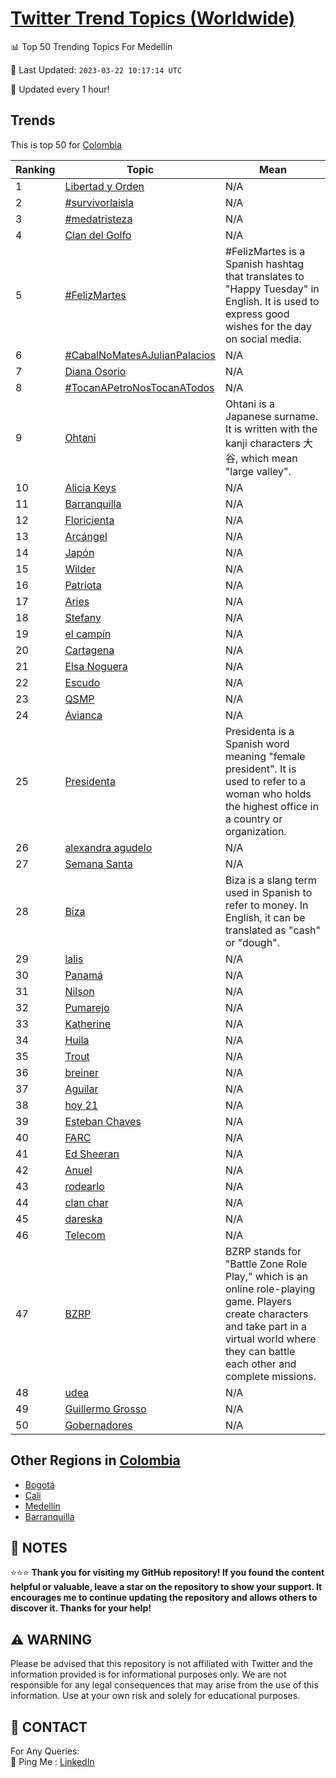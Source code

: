 [Twitter Trend Topics (Worldwide)](https://github.com/ErcinDedeoglu/Twitter-Trend-Topics)
==========


📊 Top 50 Trending Topics For Medellín

📆 Last Updated: `2023-03-22 10:17:14 UTC`

🔧 Updated every 1 hour!


## Trends

This is top 50 for [Colombia](</Colombia>)

| Ranking | Topic | Mean |
| ------- | ------------ | ------------ |
| 1 | [Libertad y Orden](http://twitter.com/search?q=Libertad+y+Orden) | N/A |
| 2 | [#survivorlaisla](http://twitter.com/search?q=%23survivorlaisla) | N/A |
| 3 | [#medatristeza](http://twitter.com/search?q=%23medatristeza) | N/A |
| 4 | [Clan del Golfo](http://twitter.com/search?q=Clan+del+Golfo) | N/A |
| 5 | [#FelizMartes](http://twitter.com/search?q=%23FelizMartes) | #FelizMartes is a Spanish hashtag that translates to "Happy Tuesday" in English. It is used to express good wishes for the day on social media. |
| 6 | [#CabalNoMatesAJulianPalacios](http://twitter.com/search?q=%23CabalNoMatesAJulianPalacios) | N/A |
| 7 | [Diana Osorio](http://twitter.com/search?q=Diana+Osorio) | N/A |
| 8 | [#TocanAPetroNosTocanATodos](http://twitter.com/search?q=%23TocanAPetroNosTocanATodos) | N/A |
| 9 | [Ohtani](http://twitter.com/search?q=Ohtani) | Ohtani is a Japanese surname. It is written with the kanji characters 大谷, which mean "large valley". |
| 10 | [Alicia Keys](http://twitter.com/search?q=Alicia+Keys) | N/A |
| 11 | [Barranquilla](http://twitter.com/search?q=Barranquilla) | N/A |
| 12 | [Floricienta](http://twitter.com/search?q=Floricienta) | N/A |
| 13 | [Arcángel](http://twitter.com/search?q=Arc%c3%a1ngel) | N/A |
| 14 | [Japón](http://twitter.com/search?q=Jap%c3%b3n) | N/A |
| 15 | [Wilder](http://twitter.com/search?q=Wilder) | N/A |
| 16 | [Patriota](http://twitter.com/search?q=Patriota) | N/A |
| 17 | [Aries](http://twitter.com/search?q=Aries) | N/A |
| 18 | [Stefany](http://twitter.com/search?q=Stefany) | N/A |
| 19 | [el campín](http://twitter.com/search?q=el+camp%c3%adn) | N/A |
| 20 | [Cartagena](http://twitter.com/search?q=Cartagena) | N/A |
| 21 | [Elsa Noguera](http://twitter.com/search?q=Elsa+Noguera) | N/A |
| 22 | [Escudo](http://twitter.com/search?q=Escudo) | N/A |
| 23 | [QSMP](http://twitter.com/search?q=QSMP) | N/A |
| 24 | [Avianca](http://twitter.com/search?q=Avianca) | N/A |
| 25 | [Presidenta](http://twitter.com/search?q=Presidenta) | Presidenta is a Spanish word meaning "female president". It is used to refer to a woman who holds the highest office in a country or organization. |
| 26 | [alexandra agudelo](http://twitter.com/search?q=alexandra+agudelo) | N/A |
| 27 | [Semana Santa](http://twitter.com/search?q=Semana+Santa) | N/A |
| 28 | [Biza](http://twitter.com/search?q=Biza) | Biza is a slang term used in Spanish to refer to money. In English, it can be translated as "cash" or "dough". |
| 29 | [lalis](http://twitter.com/search?q=lalis) | N/A |
| 30 | [Panamá](http://twitter.com/search?q=Panam%c3%a1) | N/A |
| 31 | [Nilson](http://twitter.com/search?q=Nilson) | N/A |
| 32 | [Pumarejo](http://twitter.com/search?q=Pumarejo) | N/A |
| 33 | [Katherine](http://twitter.com/search?q=Katherine) | N/A |
| 34 | [Huila](http://twitter.com/search?q=Huila) | N/A |
| 35 | [Trout](http://twitter.com/search?q=Trout) | N/A |
| 36 | [breiner](http://twitter.com/search?q=breiner) | N/A |
| 37 | [Aguilar](http://twitter.com/search?q=Aguilar) | N/A |
| 38 | [hoy 21](http://twitter.com/search?q=hoy+21) | N/A |
| 39 | [Esteban Chaves](http://twitter.com/search?q=Esteban+Chaves) | N/A |
| 40 | [FARC](http://twitter.com/search?q=FARC) | N/A |
| 41 | [Ed Sheeran](http://twitter.com/search?q=Ed+Sheeran) | N/A |
| 42 | [Anuel](http://twitter.com/search?q=Anuel) | N/A |
| 43 | [rodearlo](http://twitter.com/search?q=rodearlo) | N/A |
| 44 | [clan char](http://twitter.com/search?q=clan+char) | N/A |
| 45 | [dareska](http://twitter.com/search?q=dareska) | N/A |
| 46 | [Telecom](http://twitter.com/search?q=Telecom) | N/A |
| 47 | [BZRP](http://twitter.com/search?q=BZRP) | BZRP stands for "Battle Zone Role Play," which is an online role-playing game. Players create characters and take part in a virtual world where they can battle each other and complete missions. |
| 48 | [udea](http://twitter.com/search?q=udea) | N/A |
| 49 | [Guillermo Grosso](http://twitter.com/search?q=Guillermo+Grosso) | N/A |
| 50 | [Gobernadores](http://twitter.com/search?q=Gobernadores) | N/A |



## Other Regions in [Colombia](</Colombia>)

* [Bogotá](</Colombia/Bogotá.md>)
* [Cali](</Colombia/Cali.md>)
* [Medellín](</Colombia/Medellín.md>)
* [Barranquilla](</Colombia/Barranquilla.md>)



## 📝 NOTES

⭐⭐⭐ **Thank you for visiting my GitHub repository! If you found the content helpful or valuable, leave a star on the repository to show your support. It encourages me to continue updating the repository and allows others to discover it. Thanks for your help!**


## ⚠️ WARNING

Please be advised that this repository is not affiliated with Twitter and the information provided is for informational purposes only. We are not responsible for any legal consequences that may arise from the use of this information. Use at your own risk and solely for educational purposes.


## 📨 CONTACT

 For Any Queries:  
            🏓 Ping Me : [LinkedIn](https://www.linkedin.com/in/ercindedeoglu/)
